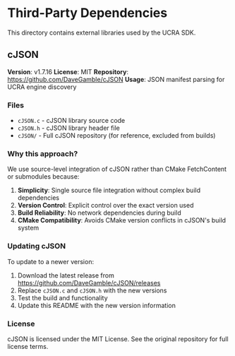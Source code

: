 # Third-Party Dependencies

This directory contains external libraries used by the UCRA SDK.

## cJSON

**Version**: v1.7.16
**License**: MIT
**Repository**: <https://github.com/DaveGamble/cJSON>
**Usage**: JSON manifest parsing for UCRA engine discovery

### Files

- `cJSON.c` - cJSON library source code
- `cJSON.h` - cJSON library header file
- `cJSON/` - Full cJSON repository (for reference, excluded from builds)

### Why this approach?

We use source-level integration of cJSON rather than CMake FetchContent or submodules because:

1. **Simplicity**: Single source file integration without complex build dependencies
2. **Version Control**: Explicit control over the exact version used
3. **Build Reliability**: No network dependencies during build
4. **CMake Compatibility**: Avoids CMake version conflicts in cJSON's build system

### Updating cJSON

To update to a newer version:

1. Download the latest release from <https://github.com/DaveGamble/cJSON/releases>
2. Replace `cJSON.c` and `cJSON.h` with the new versions
3. Test the build and functionality
4. Update this README with the new version information

### License

cJSON is licensed under the MIT License. See the original repository for full license terms.
